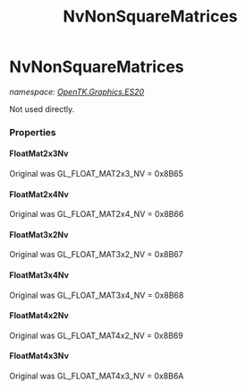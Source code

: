 ﻿---
title: NvNonSquareMatrices
---

# NvNonSquareMatrices
_namespace: [OpenTK.Graphics.ES20](N-OpenTK.Graphics.ES20.html)_

Not used directly.



### Properties

#### FloatMat2x3Nv
Original was GL_FLOAT_MAT2x3_NV = 0x8B65
#### FloatMat2x4Nv
Original was GL_FLOAT_MAT2x4_NV = 0x8B66
#### FloatMat3x2Nv
Original was GL_FLOAT_MAT3x2_NV = 0x8B67
#### FloatMat3x4Nv
Original was GL_FLOAT_MAT3x4_NV = 0x8B68
#### FloatMat4x2Nv
Original was GL_FLOAT_MAT4x2_NV = 0x8B69
#### FloatMat4x3Nv
Original was GL_FLOAT_MAT4x3_NV = 0x8B6A

